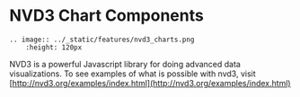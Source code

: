 # NVD3 Chart Components

```eval_rst
.. image:: ../_static/features/nvd3_charts.png
    :height: 120px
```

NVD3 is a powerful Javascript library for doing advanced data visualizations. To see examples of what is possible with nvd3, visit [http://nvd3.org/examples/index.html](http://nvd3.org/examples/index.html)


